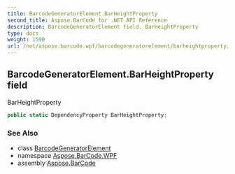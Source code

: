 ```yaml
---
title: BarcodeGeneratorElement.BarHeightProperty
second_title: Aspose.BarCode for .NET API Reference
description: BarcodeGeneratorElement field. BarHeightProperty
type: docs
weight: 1590
url: /net/aspose.barcode.wpf/barcodegeneratorelement/barheightproperty/
---
```

## BarcodeGeneratorElement.BarHeightProperty field

BarHeightProperty

```csharp
public static DependencyProperty BarHeightProperty;
```

### See Also

* class [BarcodeGeneratorElement](../)
* namespace [Aspose.BarCode.WPF](../../../aspose.barcode.wpf/)
* assembly [Aspose.BarCode](../../../)


